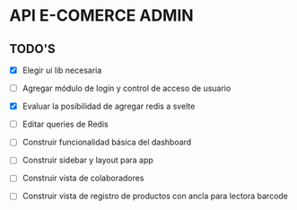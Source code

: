 # API E-COMERCE ADMIN

## TODO'S

- [x] Elegir ui lib necesaria

- [ ] Agregar módulo de login y control de acceso de usuario

- [x] Evaluar la posibilidad de agregar redis a svelte

- [ ] Editar queries de Redis

- [ ] Construir funcionalidad básica del dashboard

- [ ] Construir sidebar y layout para app

- [ ] Construir vista de colaboradores

- [ ] Construir vista de registro de productos con ancla para lectora barcode

